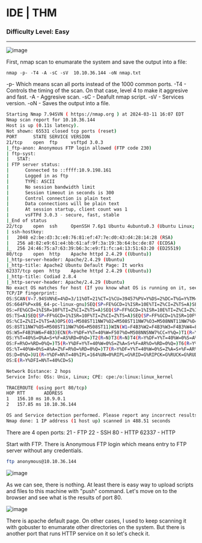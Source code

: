 # IDE | THM
### Difficulty Level: Easy
-------------------------------------------------

![image](https://cdn-images-1.medium.com/max/1000/1*Yo40ffh6pfA0xQPrlNkdiQ.png)

First, nmap scan to enumarate the system and save the output into a file:

```
nmap -p- -T4 -A -sC -sV  10.10.36.144 -oN nmap.txt
```

-p- Which means scan all ports instead of the 1000 common ports.
-T4 - Controls the timing of the scan. On that case, level 4 to make it aggresive and fast.
-A - Aggresive scan.
-sC - Deafult nmap script.
-sV - Services version.
-oN - Saves the output into a file.

```bash
Starting Nmap 7.94SVN ( https://nmap.org ) at 2024-03-11 16:07 EDT
Nmap scan report for 10.10.36.144
Host is up (0.11s latency).
Not shown: 65531 closed tcp ports (reset)
PORT      STATE SERVICE VERSION
21/tcp    open  ftp     vsftpd 3.0.3
|_ftp-anon: Anonymous FTP login allowed (FTP code 230)
| ftp-syst: 
|   STAT: 
| FTP server status:
|      Connected to ::ffff:10.9.198.161
|      Logged in as ftp
|      TYPE: ASCII
|      No session bandwidth limit
|      Session timeout in seconds is 300
|      Control connection is plain text
|      Data connections will be plain text
|      At session startup, client count was 1
|      vsFTPd 3.0.3 - secure, fast, stable
|_End of status
22/tcp    open  ssh     OpenSSH 7.6p1 Ubuntu 4ubuntu0.3 (Ubuntu Linux; protocol 2.0)
| ssh-hostkey: 
|   2048 e2:be:d3:3c:e8:76:81:ef:47:7e:d0:43:d4:28:14:28 (RSA)
|   256 a8:82:e9:61:e4:bb:61:af:9f:3a:19:3b:64:bc:de:87 (ECDSA)
|_  256 24:46:75:a7:63:39:b6:3c:e9:f1:fc:a4:13:51:63:20 (ED25519)
80/tcp    open  http    Apache httpd 2.4.29 ((Ubuntu))
|_http-server-header: Apache/2.4.29 (Ubuntu)
|_http-title: Apache2 Ubuntu Default Page: It works
62337/tcp open  http    Apache httpd 2.4.29 ((Ubuntu))
|_http-title: Codiad 2.8.4
|_http-server-header: Apache/2.4.29 (Ubuntu)
No exact OS matches for host (If you know what OS is running on it, see https://nmap.org/submit/ ).
TCP/IP fingerprint:
OS:SCAN(V=7.94SVN%E=4%D=3/11%OT=21%CT=1%CU=39457%PV=Y%DS=2%DC=T%G=Y%TM=65EF
OS:664F%P=x86_64-pc-linux-gnu)SEQ(SP=FE%GCD=1%ISR=10E%TI=Z%CI=Z%TS=A)SEQ(SP
OS:=FE%GCD=1%ISR=10F%TI=Z%CI=Z%TS=A)SEQ(SP=FF%GCD=1%ISR=10E%TI=Z%CI=Z%II=I%
OS:TS=A)SEQ(SP=FF%GCD=1%ISR=10F%TI=Z%CI=Z%TS=A)SEQ(SP=FF%GCD=1%ISR=10F%TI=Z
OS:%CI=Z%II=I%TS=A)OPS(O1=M508ST11NW7%O2=M508ST11NW7%O3=M508NNT11NW7%O4=M50
OS:8ST11NW7%O5=M508ST11NW7%O6=M508ST11)WIN(W1=F4B3%W2=F4B3%W3=F4B3%W4=F4B3%
OS:W5=F4B3%W6=F4B3)ECN(R=Y%DF=Y%T=40%W=F507%O=M508NNSNW7%CC=Y%Q=)T1(R=Y%DF=
OS:Y%T=40%S=O%A=S+%F=AS%RD=0%Q=)T2(R=N)T3(R=N)T4(R=Y%DF=Y%T=40%W=0%S=A%A=Z%
OS:F=R%O=%RD=0%Q=)T5(R=Y%DF=Y%T=40%W=0%S=Z%A=S+%F=AR%O=%RD=0%Q=)T6(R=Y%DF=Y
OS:%T=40%W=0%S=A%A=Z%F=R%O=%RD=0%Q=)T7(R=Y%DF=Y%T=40%W=0%S=Z%A=S+%F=AR%O=%R
OS:D=0%Q=)U1(R=Y%DF=N%T=40%IPL=164%UN=0%RIPL=G%RID=G%RIPCK=G%RUCK=G%RUD=G)I
OS:E(R=Y%DFI=N%T=40%CD=S)

Network Distance: 2 hops
Service Info: OSs: Unix, Linux; CPE: cpe:/o:linux:linux_kernel

TRACEROUTE (using port 80/tcp)
HOP RTT       ADDRESS
1   156.10 ms 10.9.0.1
2   157.85 ms 10.10.36.144

OS and Service detection performed. Please report any incorrect results at https://nmap.org/submit/ .
Nmap done: 1 IP address (1 host up) scanned in 488.51 seconds
```
There are 4 open ports:
21 - FTP
22 - SSH
80 - HTTP
62337 - HTTP 

Start with FTP. There is Anonymous FTP login which means entry to FTP server without any credentials.

```bash
ftp anonymous@10.10.36.144
```

![image](https://cdn-images-1.medium.com/max/1000/1*MVloOCGmve8YyXK4X_TTDQ.png)

As we can see, there is nothing. At least there is easy way to upload scripts and files to this machine with "push" command.
Let's move on to the browser and see what is the results of port 80.

![image](https://cdn-images-1.medium.com/max/1000/1*Hrz8Xm3kkwlF9JzIOuw9bw.png)

There is apache default page. On other cases, I used to keep scanning it with gobuster to enumarate other directories on the system.
But there is another port that runs HTTP service on it so let's check it.























